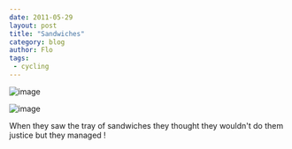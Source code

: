 ```yaml
---
date: 2011-05-29
layout: post
title: "Sandwiches"
category: blog
author: Flo
tags:
 - cycling
---
```


![image](/images/2011/wpid-imag0067.jpg)

![image](/images/2011/wpid-imag0068.jpg)



When they saw the tray of sandwiches they thought they wouldn't do them justice but they managed ! 
